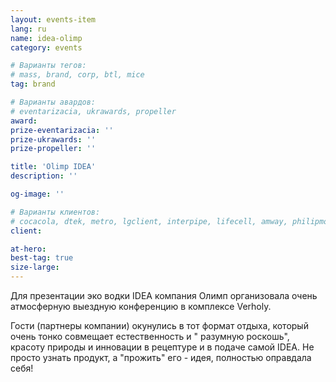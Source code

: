 ```yaml
---
layout: events-item
lang: ru
name: idea-olimp
category: events

# Варианты тегов:
# mass, brand, corp, btl, mice
tag: brand 

# Варианты авардов:
# eventarizacia, ukrawards, propeller
award: 
prize-eventarizacia: ''
prize-ukrawards: ''
prize-propeller: ''

title: 'Olimp IDEA'
description: ''

og-image: ''

# Варианты клиентов:
# cocacola, dtek, metro, lgclient, interpipe, lifecell, amway, philipmorris, olymp, maristela, udp, top, zefir, unicef, wog, sebbank, niko, nemiroff, maxim, velykakyshenia, marieclaire, chervonenkoracing, burn, altis, mts, prime, seppala, lifeclient, pekingduck,
client: 

at-hero: 
best-tag: true
size-large: 
---
```


Для презентации эко водки IDEA компания Олимп организовала очень атмосферную выездную конференцию в комплексе Verholy. 

Гости (партнеры компании) окунулись в тот формат отдыха, который очень тонко совмещает естественность и " разумную роскошь", красоту природы и инновации в рецептуре и в подаче самой IDEA. Не просто узнать продукт, а "прожить" его - идея, полностью оправдала себя!
